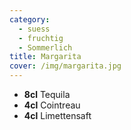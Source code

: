 ```yaml
---
category:
  - suess
  - fruchtig
  - Sommerlich
title: Margarita
cover: /img/margarita.jpg
---
```

* **8cl** Tequila
* **4cl** Cointreau
* **4cl** Limettensaft

